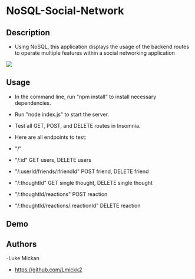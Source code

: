 # NoSQL-Social-Network

## Description

- Using NoSQL, this application displays the usage of the backend routes to operate multiple features within a social networking application

![](https://github.com/Lmickk2/NoSQL-Social-Network/blob/main/NoSQL.gif)

## Usage

- In the command line, run "npm install" to install necessary dependencies.

- Run "node index.js" to start the server.

- Test all GET, POST, and DELETE routes in Insomnia.

- Here are all endpoints to test:

- "/"

- "/:id" GET users, DELETE users

- "/:userId/friends/:friendId" POST friend, DELETE friend

- "/:thoughtId" GET single thought, DELETE single thought

- "/:thoughtId/reactions" POST reaction

- "/:thoughtId/reactions/:reactionId" DELETE reaction

## Demo



## Authors

-Luke Mickan 
- https://github.com/Lmickk2
